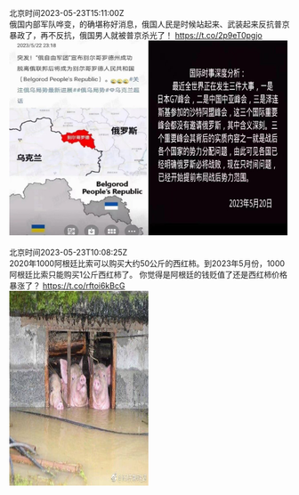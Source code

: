 北京时间2023-05-23T15:11:00Z<br>俄国内部军队哗变，的确堪称好消息，俄国人民是时候站起来、武装起来反抗普京暴政了，再不反抗，俄国男人就被普京杀光了！ https://t.co/2p9eT0pgjo<br><img src='/temp/image/2023/u-Month-5/1660906155655446529_0.jpg' width='250' height='350'><img src='/temp/image/2023/u-Month-5/1660906155655446529_1.jpg' width='250' height='350'><br><br>北京时间2023-05-23T10:08:25Z<br>2020年1000阿根廷比索可以购买大约50公斤的西红柿。到2023年5月份，1000阿根廷比索只能购买1公斤西红柿了。
你觉得是阿根廷的钱贬值了还是西红柿价格暴涨了？ https://t.co/rftoi6kBcG<br><img src='/temp/image/2023/u-Month-5/1660830008842272768_0.jpg' width='250' height='350'><br><br>